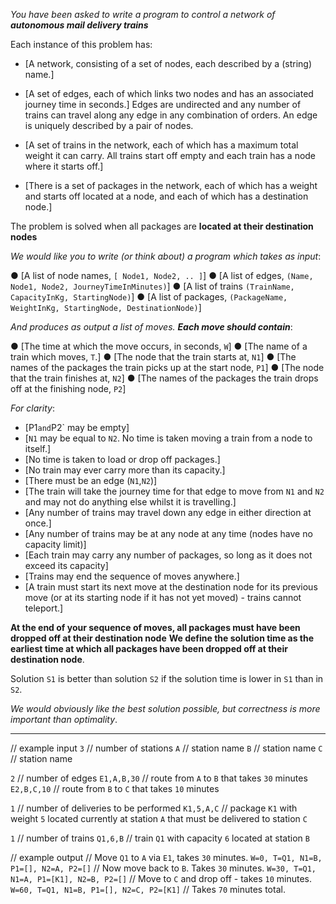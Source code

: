 _You have been asked to write a program to control a network of **autonomous mail delivery trains**_

Each instance of this problem has:

- [A network, consisting of a set of nodes, each described by a (string) name.]

- [A set of edges, each of which links two nodes and has an associated journey time in seconds.]
Edges are undirected and any number of trains can travel along any edge in any combination of
orders. An edge is uniquely described by a pair of nodes.

- [A set of trains in the network, each of which has a maximum total weight it can carry.
All trains start off empty and each train has a node where it starts off.]

- [There is a set of packages in the network, each of which has a weight and starts off located at a
node, and each of which has a destination node.]

The problem is solved when all packages are **located at their destination nodes**

_We would like you to write (or think about) a program which takes as input_:

● [A list of node names, `[ Node1, Node2, .. ]`]
● [A list of edges, `(Name, Node1, Node2, JourneyTimeInMinutes)`]
● [A list of trains `(TrainName, CapacityInKg, StartingNode)`]
● [A list of packages, `(PackageName, WeightInKg, StartingNode, DestinationNode)`]

_And produces as output a list of moves. **Each move should contain**_:

● [The time at which the move occurs, in seconds, `W`]
● [The name of a train which moves, `T`.]
● [The node that the train starts at, `N1`]
● [The names of the packages the train picks up at the start node, `P1`]
● [The node that the train finishes at, `N2`]
● [The names of the packages the train drops off at the finishing node, `P2`]

_For clarity_:

- [P1` and `P2` may be empty]
- [`N1` may be equal to `N2`. No time is taken moving a train from a node to itself.]
- [No time is taken to load or drop off packages.]
- [No train may ever carry more than its capacity.]
- [There must be an edge (`N1`,`N2`)]
- [The train will take the journey time for that edge to move from `N1` and `N2` and may not do anything else whilst it is travelling.]
- [Any number of trains may travel down any edge in either direction at once.]
- [Any number of trains may be at any node at any time (nodes have no capacity limit)]
- [Each train may carry any number of packages, so long as it does not exceed its capacity]
- [Trains may end the sequence of moves anywhere.]
- [A train must start its next move at the destination node for its previous move (or at its starting node if it has not yet moved) - trains cannot teleport.]

**At the end of your sequence of moves, all packages must have been dropped off at their destination node**
**We define the solution time as the earliest time at which all packages have been dropped off at their destination node**.

Solution `S1` is better than solution `S2` if the solution time is lower in `S1` than in `S2`.

_We would obviously like the best solution possible, but correctness is more important than
optimality_.

---

// example input
`3` // number of stations
`A` // station name
`B` // station name
`C` // station name

`2` // number of edges
`E1,A,B,30` // route from `A` to `B` that takes `30` minutes
`E2,B,C,10` // route from `B` to `C` that takes `10` minutes

`1` // number of deliveries to be performed
`K1,5,A,C` // package `K1` with weight `5` located currently at station `A`
that must be delivered to station `C`

`1` // number of trains
`Q1,6,B` // train `Q1` with capacity `6` located at station `B`

// example output
// Move `Q1` to `A` via `E1`, takes `30` minutes.
`W=0, T=Q1, N1=B, P1=[], N2=A, P2=[]`
// Now move back to `B`. Takes `30` minutes.
`W=30, T=Q1, N1=A, P1=[K1], N2=B, P2=[]`
// Move to `C` and drop off - takes `10` minutes.
`W=60, T=Q1, N1=B, P1=[], N2=C, P2=[K1]`
// Takes `70` minutes total.
